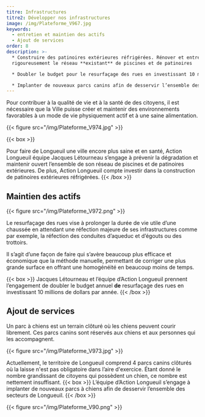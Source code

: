 ```yaml
---
titre: Infrastructures
titre2: Développer nos infrastructures
image: /img/Plateforme_V967.jpg
keywords:
  - entretien et maintien des actifs
  - Ajout de services
order: 8
description: >-
  * Construire des patinoires extérieures réfrigérées. Rénover et entretenir
  rigoureusement le réseau **existant** de piscines et de patinoires

  * Doubler le budget pour le resurfaçage des rues en investissant 10 millions de dollars par année

  * Implanter de nouveaux parcs canins afin de desservir l’ensemble des secteurs de Longueuil
---
```

Pour contribuer à la qualité de vie et à la santé de des citoyens, il est nécessaire que la Ville puisse créer et maintenir des environnements favorables à un mode de vie physiquement actif et à une saine alimentation.

{{< figure src="/img/Plateforme_V974.jpg" >}}

{{< box >}}

Pour faire de Longueuil une ville encore plus saine et en santé, Action Longueuil équipe Jacques  Létourneau  s’engage à prévenir la dégradation et maintenir ouvert l’ensemble de son réseau de piscines et de patinoires extérieures. De plus, Action Longueuil compte investir dans la construction de patinoires extérieures réfrigérées.
{{< /box >}}

## Maintien des actifs

{{< figure src="/img/Plateforme_V972.png" >}}

Le resurfaçage des rues vise à prolonger la durée de vie utile d’une chaussée en attendant une réfection majeure de ses infrastructures comme par exemple, la réfection des conduites d’aqueduc et d’égouts ou des trottoirs.

Il s’agit d’une façon de faire qui s’avère beaucoup plus efficace et économique que la méthode manuelle, permettant de corriger une plus grande surface en offrant une homogénéité en beaucoup moins de temps.

{{< box >}}
Jacques Létourneau et l’équipe d’Action Longueuil prennent l’engagement de doubler le budget annuel **de** resurfaçage des rues en investissant 10 millions de dollars par année.
{{< /box >}}

## Ajout de services

Un parc à chiens est un terrain clôturé où les chiens peuvent courir librement. Ces parcs canins sont réservés aux chiens et aux personnes qui les accompagnent.

{{< figure src="/img/Plateforme_V973.jpg" >}}

Actuellement, le territoire de Longueuil comprend 4 parcs canins clôturés où la laisse n'est pas obligatoire dans l’aire d'exercice. Étant donné le nombre grandissant de citoyens qui possèdent un chien, ce nombre est nettement insuffisant.
{{< box >}}
L’équipe d’Action Longueuil s’engage à implanter de nouveaux parcs à chiens afin de desservir l’ensemble des secteurs de Longueuil.
{{< /box >}}

{{< figure src="/img/Plateforme_V90.png" >}}